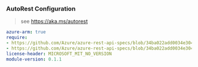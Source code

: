 ### AutoRest Configuration

> see https://aka.ms/autorest

``` yaml
azure-arm: true
require:
- https://github.com/Azure/azure-rest-api-specs/blob/34ba022add0034e30462b76e1548ce5a7e053e33/specification/developerhub/resource-manager/readme.md
- https://github.com/Azure/azure-rest-api-specs/blob/34ba022add0034e30462b76e1548ce5a7e053e33/specification/developerhub/resource-manager/readme.go.md
license-header: MICROSOFT_MIT_NO_VERSION
module-version: 0.1.1

```
